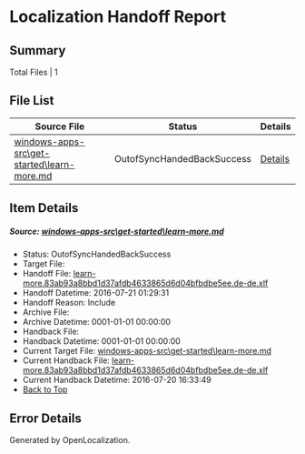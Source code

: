 # <a name='report-top'></a> Localization Handoff Report

## Summary
 Total Files | 1

## File List
 Source File | Status | Details 
 ----------- | ------ | ------- 
 [windows-apps-src\get-started\learn-more.md](https://github.com/Microsoft/windows-apps/blob/f1afc51ed72c30cd99d9cf463725b7f3e788ba8c/windows-apps-src/get-started/learn-more.md) | OutofSyncHandedBackSuccess | [Details](#bcbf0a4aa1ac2c419b442ecb8ed4046fe98afcac2676)

## Item Details
##### <a name='bcbf0a4aa1ac2c419b442ecb8ed4046fe98afcac2676'></a> Source: [windows-apps-src\get-started\learn-more.md](https://github.com/Microsoft/windows-apps/blob/f1afc51ed72c30cd99d9cf463725b7f3e788ba8c/windows-apps-src/get-started/learn-more.md)
* Status: OutofSyncHandedBackSuccess
* Target File: 
* Handoff File: [learn-more.83ab93a8bbd1d37afdb4633865d6d04bfbdbe5ee.de-de.xlf](https://github.com/Microsoft/WDG.handoff/blob/bcc293f49e394cc403f48f1459bd8bc7a90a9d0c/ol-handoff/Microsoft/windows-apps.de-de/master/learn-more.83ab93a8bbd1d37afdb4633865d6d04bfbdbe5ee.de-de.xlf)
* Handoff Datetime: 2016-07-21 01:29:31
* Handoff Reason: Include
* Archive File: 
* Archive Datetime: 0001-01-01 00:00:00
* Handback File: 
* Handback Datetime: 0001-01-01 00:00:00
* Current Target File: [windows-apps-src\get-started\learn-more.md](https://github.com/Microsoft/windows-apps.de-de/blob/6de8cee4ee31a6fa9082108f1a9e7ff09c39e62b/windows-apps-src/get-started/learn-more.md)
* Current Handback File: [learn-more.83ab93a8bbd1d37afdb4633865d6d04bfbdbe5ee.de-de.xlf](https://github.com/Microsoft/WDG.handback/blob/2c1ceb1dcd88de90d8169faf0aaddf2807f77d49/ol-handback/Microsoft/windows-apps.de-de/master/learn-more.83ab93a8bbd1d37afdb4633865d6d04bfbdbe5ee.de-de.xlf)
* Current Handback Datetime: 2016-07-20 16:33:49
* [Back to Top](#report-top)


## Error Details

Generated by OpenLocalization.

